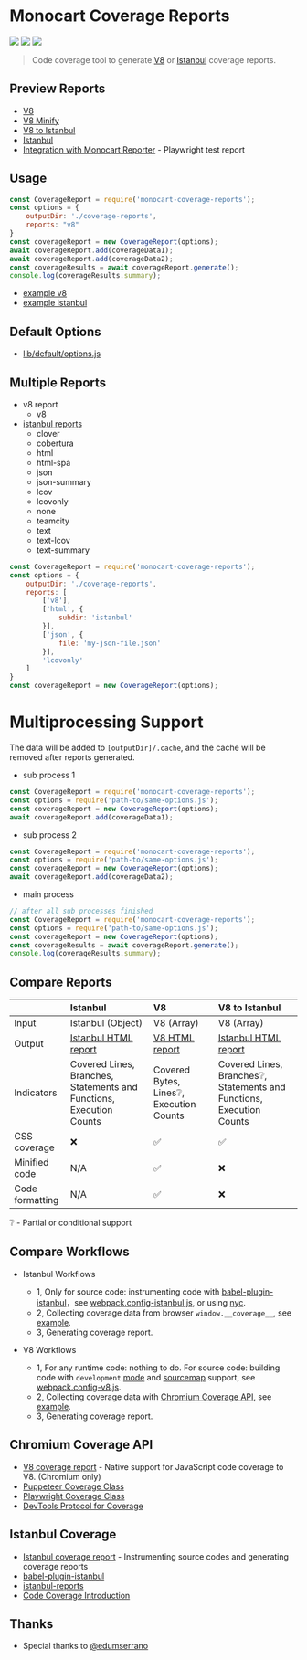 # Monocart Coverage Reports

[![](https://img.shields.io/npm/v/monocart-coverage-reports)](https://www.npmjs.com/package/monocart-coverage-reports)
[![](https://badgen.net/npm/dw/monocart-coverage-reports)](https://www.npmjs.com/package/monocart-coverage-reports)
![](https://img.shields.io/github/license/cenfun/monocart-coverage-reports)

> Code coverage tool to generate [V8](https://v8.dev/blog/javascript-code-coverage) or [Istanbul](https://istanbul.js.org/) coverage reports.

## Preview Reports
- [V8](https://cenfun.github.io/monocart-coverage-reports/v8)
- [V8 Minify](https://cenfun.github.io/monocart-coverage-reports/v8-minify)
- [V8 to Istanbul](https://cenfun.github.io/monocart-coverage-reports/v8-and-istanbul/istanbul)
- [Istanbul](https://cenfun.github.io/monocart-coverage-reports/istanbul/)
- [Integration with Monocart Reporter](https://cenfun.github.io/monocart-reporter/) - Playwright test report

## Usage
```js
const CoverageReport = require('monocart-coverage-reports');
const options = {
    outputDir: './coverage-reports',
    reports: "v8"
}
const coverageReport = new CoverageReport(options);
await coverageReport.add(coverageData1);
await coverageReport.add(coverageData2);
const coverageResults = await coverageReport.generate();
console.log(coverageResults.summary);
```
- [example v8](https://github.com/cenfun/monocart-coverage-reports/blob/main/tests/test-v8.js)
- [example istanbul](https://github.com/cenfun/monocart-coverage-reports/blob/main/tests/test-istanbul.js)

## Default Options
- [lib/default/options.js](https://github.com/cenfun/monocart-coverage-reports/blob/main/lib/default/options.js)

## Multiple Reports
- v8 report
    - v8
- [istanbul reports](https://github.com/istanbuljs/istanbuljs/tree/master/packages/istanbul-reports/lib)
    - clover
    - cobertura
    - html
    - html-spa
    - json
    - json-summary
    - lcov
    - lcovonly
    - none
    - teamcity
    - text
    - text-lcov
    - text-summary

```js
const CoverageReport = require('monocart-coverage-reports');
const options = {
    outputDir: './coverage-reports',
    reports: [
        ['v8'],
        ['html', {
            subdir: 'istanbul'
        }],
        ['json', {
            file: 'my-json-file.json'
        }],
        'lcovonly'
    ]
}
const coverageReport = new CoverageReport(options);
```

# Multiprocessing Support
The data will be added to `[outputDir]/.cache`, and the cache will be removed after reports generated.
- sub process 1
```js
const CoverageReport = require('monocart-coverage-reports');
const options = require('path-to/same-options.js');
const coverageReport = new CoverageReport(options);
await coverageReport.add(coverageData1);
```

- sub process 2
```js
const CoverageReport = require('monocart-coverage-reports');
const options = require('path-to/same-options.js');
const coverageReport = new CoverageReport(options);
await coverageReport.add(coverageData2);
```

- main process
```js
// after all sub processes finished
const CoverageReport = require('monocart-coverage-reports');
const options = require('path-to/same-options.js');
const coverageReport = new CoverageReport(options);
const coverageResults = await coverageReport.generate();
console.log(coverageResults.summary);
```

## Compare Reports
| | Istanbul | V8 | V8 to Istanbul |
| :--------------| :------ | :------ | :----------------------  |
| Input | Istanbul (Object) | V8 (Array) | V8 (Array) |
| Output | [Istanbul HTML report](https://cenfun.github.io/monocart-coverage-reports/istanbul) | [V8 HTML report](https://cenfun.github.io/monocart-coverage-reports/v8)  | [Istanbul HTML report](https://cenfun.github.io/monocart-coverage-reports/v8-and-istanbul/istanbul) |
| Indicators | Covered Lines, Branches, Statements and Functions, Execution Counts | Covered Bytes, Lines❔, Execution Counts | Covered Lines, Branches❔, Statements and Functions, Execution Counts |
| CSS coverage | ❌ | ✅ | ✅ |
| Minified code | N/A | ✅ | ❌ |
| Code formatting | N/A | ✅ | ❌ |

❔ - Partial or conditional support

## Compare Workflows
- Istanbul Workflows
    - 1, Only for source code: instrumenting code with [babel-plugin-istanbul](https://github.com/istanbuljs/babel-plugin-istanbul)，see [webpack.config-istanbul.js](https://github.com/cenfun/monocart-coverage-reports/blob/main/mock/webpack.config-istanbul.js), or using [nyc](https://github.com/istanbuljs/nyc).
    - 2, Collecting coverage data from browser `window.__coverage__`, see [example](https://github.com/cenfun/monocart-coverage-reports/blob/main/tests/test-istanbul.js).
    - 3, Generating coverage report.

- V8 Workflows
    - 1, For any runtime code: nothing to do. For source code: building code with `development` [mode](https://webpack.js.org/configuration/mode/) and [sourcemap](https://webpack.js.org/configuration/devtool/) support, see [webpack.config-v8.js](https://github.com/cenfun/monocart-coverage-reports/blob/main/mock/webpack.config-v8.js).
    - 2, Collecting coverage data with [Chromium Coverage API](#chromium-coverage-api), see [example](https://github.com/cenfun/monocart-coverage-reports/blob/main/tests/test-v8.js).
    - 3, Generating coverage report.

## Chromium Coverage API
- [V8 coverage report](https://v8.dev/blog/javascript-code-coverage) - Native support for JavaScript code coverage to V8. (Chromium only)
- [Puppeteer Coverage Class](https://pptr.dev/api/puppeteer.coverage)
- [Playwright Coverage Class](https://playwright.dev/docs/api/class-coverage)
- [DevTools Protocol for Coverage](https://chromedevtools.github.io/devtools-protocol/tot/Profiler/#method-startPreciseCoverage)


## Istanbul Coverage
- [Istanbul coverage report](https://istanbul.js.org/) - Instrumenting source codes and generating coverage reports
- [babel-plugin-istanbul](https://github.com/istanbuljs/babel-plugin-istanbul)
- [istanbul-reports](https://github.com/istanbuljs/istanbuljs/tree/master/packages/istanbul-reports/lib)
- [Code Coverage Introduction](https://docs.cypress.io/guides/tooling/code-coverage)

## Thanks
- Special thanks to [@edumserrano](https://github.com/edumserrano)